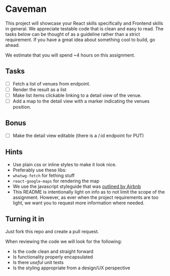 # Caveman

This project will showcase your React skills specifically and Frontend skills in general. We appreciate testable code that is clean and easy to read. The tasks below can be thought of as a guideline rather than a strict requirement. If you have a great idea about something cool to build, go ahead. 

We estimate that you will spend ~4 hours on this assignment.

## Tasks

 - [ ] Fetch a list of venues from endpoint.
 - [ ] Render the result as a list
 - [ ] Make list items clickable linking to a detail view of the venue.
 - [ ] Add a map to the detail view with a marker indicating the venues position.

## Bonus

 - [ ] Make the detail view editable (there is a /:id endpoint for PUT)

## Hints

 - Use plain css or inline styles to make it look nice.
 - Preferably use these libs:
 - `whatwg-fetch` for fething stuff
 - `react-google-maps` for rendering the map
 - We use the javascript styleguide that was [outlined by Airbnb](https://github.com/airbnb/javascript)
 - This README is intentionally light on info as to not limit the scope of the assignment. However, as ever when the project requirements are too light, we want you to request more information where needed. 

## Turning it in

Just fork this repo and create a pull request.

When reviewing the code we will look for the following:

 - Is the code clean and straight forward
 - Is functionality properly encapsulated
 - Is there *useful* unit tests
 - Is the styling appropriate from a design/UX perspective
